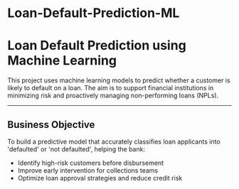 # Loan-Default-Prediction-ML

#  Loan Default Prediction using Machine Learning

This project uses machine learning models to predict whether a customer is likely to default on a loan. The aim is to support financial institutions in minimizing risk and proactively managing non-performing loans (NPLs).

---

## Business Objective

To build a predictive model that accurately classifies loan applicants into 'defaulted' or 'not defaulted', helping the bank:
- Identify high-risk customers before disbursement
- Improve early intervention for collections teams
- Optimize loan approval strategies and reduce credit risk

